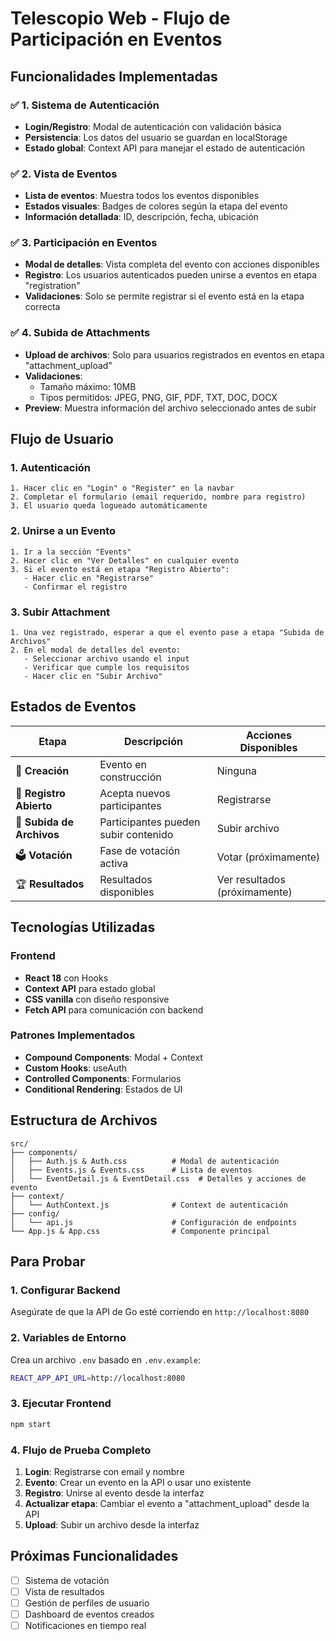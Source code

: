 # Telescopio Web - Flujo de Participación en Eventos

## Funcionalidades Implementadas

### ✅ 1. Sistema de Autenticación
- **Login/Registro**: Modal de autenticación con validación básica
- **Persistencia**: Los datos del usuario se guardan en localStorage
- **Estado global**: Context API para manejar el estado de autenticación

### ✅ 2. Vista de Eventos
- **Lista de eventos**: Muestra todos los eventos disponibles
- **Estados visuales**: Badges de colores según la etapa del evento
- **Información detallada**: ID, descripción, fecha, ubicación

### ✅ 3. Participación en Eventos
- **Modal de detalles**: Vista completa del evento con acciones disponibles
- **Registro**: Los usuarios autenticados pueden unirse a eventos en etapa "registration"
- **Validaciones**: Solo se permite registrar si el evento está en la etapa correcta

### ✅ 4. Subida de Attachments
- **Upload de archivos**: Solo para usuarios registrados en eventos en etapa "attachment_upload"
- **Validaciones**:
  - Tamaño máximo: 10MB
  - Tipos permitidos: JPEG, PNG, GIF, PDF, TXT, DOC, DOCX
- **Preview**: Muestra información del archivo seleccionado antes de subir

## Flujo de Usuario

### 1. **Autenticación**
```
1. Hacer clic en "Login" o "Register" en la navbar
2. Completar el formulario (email requerido, nombre para registro)
3. El usuario queda logueado automáticamente
```

### 2. **Unirse a un Evento**
```
1. Ir a la sección "Events"
2. Hacer clic en "Ver Detalles" en cualquier evento
3. Si el evento está en etapa "Registro Abierto":
   - Hacer clic en "Registrarse"
   - Confirmar el registro
```

### 3. **Subir Attachment**
```
1. Una vez registrado, esperar a que el evento pase a etapa "Subida de Archivos"
2. En el modal de detalles del evento:
   - Seleccionar archivo usando el input
   - Verificar que cumple los requisitos
   - Hacer clic en "Subir Archivo"
```

## Estados de Eventos

| Etapa | Descripción | Acciones Disponibles |
|-------|-------------|---------------------|
| 🔨 **Creación** | Evento en construcción | Ninguna |
| 📝 **Registro Abierto** | Acepta nuevos participantes | Registrarse |
| 📎 **Subida de Archivos** | Participantes pueden subir contenido | Subir archivo |
| 🗳️ **Votación** | Fase de votación activa | Votar (próximamente) |
| 🏆 **Resultados** | Resultados disponibles | Ver resultados (próximamente) |

## Tecnologías Utilizadas

### Frontend
- **React 18** con Hooks
- **Context API** para estado global
- **CSS vanilla** con diseño responsive
- **Fetch API** para comunicación con backend

### Patrones Implementados
- **Compound Components**: Modal + Context
- **Custom Hooks**: useAuth
- **Controlled Components**: Formularios
- **Conditional Rendering**: Estados de UI

## Estructura de Archivos

```
src/
├── components/
│   ├── Auth.js & Auth.css          # Modal de autenticación
│   ├── Events.js & Events.css      # Lista de eventos
│   └── EventDetail.js & EventDetail.css  # Detalles y acciones de evento
├── context/
│   └── AuthContext.js              # Context de autenticación
├── config/
│   └── api.js                      # Configuración de endpoints
└── App.js & App.css                # Componente principal
```

## Para Probar

### 1. Configurar Backend
Asegúrate de que la API de Go esté corriendo en `http://localhost:8080`

### 2. Variables de Entorno
Crea un archivo `.env` basado en `.env.example`:
```bash
REACT_APP_API_URL=http://localhost:8080
```

### 3. Ejecutar Frontend
```bash
npm start
```

### 4. Flujo de Prueba Completo
1. **Login**: Registrarse con email y nombre
2. **Evento**: Crear un evento en la API o usar uno existente
3. **Registro**: Unirse al evento desde la interfaz
4. **Actualizar etapa**: Cambiar el evento a "attachment_upload" desde la API
5. **Upload**: Subir un archivo desde la interfaz

## Próximas Funcionalidades
- [ ] Sistema de votación
- [ ] Vista de resultados
- [ ] Gestión de perfiles de usuario
- [ ] Dashboard de eventos creados
- [ ] Notificaciones en tiempo real
